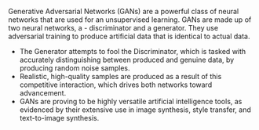 Generative Adversarial Networks (GANs) are a powerful class of neural networks that are used for an unsupervised learning. GANs are made up of two neural networks, a - discriminator and a generator. They use adversarial training to produce artificial data that is identical to actual data.

- The Generator attempts to fool the Discriminator, which is tasked with accurately distinguishing between produced and genuine data, by producing random noise samples.
- Realistic, high-quality samples are produced as a result of this competitive interaction, which drives both networks toward advancement.
- GANs are proving to be highly versatile artificial intelligence tools, as evidenced by their extensive use in image synthesis, style transfer, and text-to-image synthesis.
